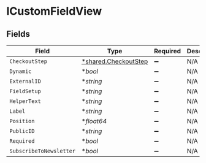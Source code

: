 # ICustomFieldView


## Fields

| Field                                                              | Type                                                               | Required                                                           | Description                                                        |
| ------------------------------------------------------------------ | ------------------------------------------------------------------ | ------------------------------------------------------------------ | ------------------------------------------------------------------ |
| `CheckoutStep`                                                     | [*shared.CheckoutStep](../../../pkg/models/shared/checkoutstep.md) | :heavy_minus_sign:                                                 | N/A                                                                |
| `Dynamic`                                                          | **bool*                                                            | :heavy_minus_sign:                                                 | N/A                                                                |
| `ExternalID`                                                       | **string*                                                          | :heavy_minus_sign:                                                 | N/A                                                                |
| `FieldSetup`                                                       | **string*                                                          | :heavy_minus_sign:                                                 | N/A                                                                |
| `HelperText`                                                       | **string*                                                          | :heavy_minus_sign:                                                 | N/A                                                                |
| `Label`                                                            | **string*                                                          | :heavy_minus_sign:                                                 | N/A                                                                |
| `Position`                                                         | **float64*                                                         | :heavy_minus_sign:                                                 | N/A                                                                |
| `PublicID`                                                         | **string*                                                          | :heavy_minus_sign:                                                 | N/A                                                                |
| `Required`                                                         | **bool*                                                            | :heavy_minus_sign:                                                 | N/A                                                                |
| `SubscribeToNewsletter`                                            | **bool*                                                            | :heavy_minus_sign:                                                 | N/A                                                                |